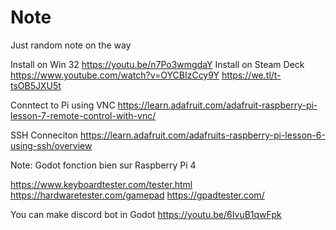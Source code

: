 # Note
Just random note on the way



Install on Win 32 https://youtu.be/n7Po3wmgdaY
Install on Steam Deck https://www.youtube.com/watch?v=OYCBIzCcy9Y
https://we.tl/t-tsOB5JXU5t


Conntect to Pi using VNC https://learn.adafruit.com/adafruit-raspberry-pi-lesson-7-remote-control-with-vnc/

SSH Conneciton https://learn.adafruit.com/adafruits-raspberry-pi-lesson-6-using-ssh/overview


Note: Godot fonction bien sur Raspberry Pi 4 


https://www.keyboardtester.com/tester.html
https://hardwaretester.com/gamepad
https://gpadtester.com/


You can make discord bot in Godot https://youtu.be/6IvuB1qwFpk
